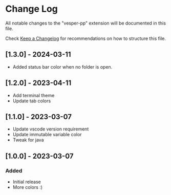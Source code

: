 # Change Log

All notable changes to the "vesper-pp" extension will be documented in this file.

Check [Keep a Changelog](http://keepachangelog.com/) for recommendations on how to structure this file.

## [1.3.0] - 2024-03-11

- Added status bar color when no folder is open.

## [1.2.0] - 2023-04-11

- Add terminal theme
- Update tab colors

## [1.1.0] - 2023-03-07

- Update vscode version requirement
- Update immutable variable color
- Tweak for java

## [1.0.0] - 2023-03-07

### Added

- Initial release
- More colors :)
